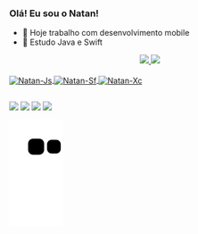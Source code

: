 ### Olá! Eu sou o Natan!

- 🔭 Hoje trabalho com desenvolvimento mobile
- 🌱 Estudo Java e Swift

<div align="center">
  <a href="https://github.com/NatanCR">
  <img height="140em" src="https://github-readme-stats.vercel.app/api?username=NatanCR&show_icons=true&theme=merko&include_all_commits=true&count_private=true"/>
  <img height="140em" src="https://github-readme-stats.vercel.app/api/top-langs/?username=NatanCR&layout=compact&langs_count=7&theme=merko"/>
</div>
  
  <div style="display: inline_block"><br>
  <img align="center" alt="Natan-Js" height="55" width="60" src="https://cdn.jsdelivr.net/gh/devicons/devicon/icons/java/java-original.svg">
  <img align="center" alt="Natan-Sf" height="45" width="50" src="https://cdn.jsdelivr.net/gh/devicons/devicon/icons/swift/swift-original.svg">
  <img align="center" alt="Natan-Xc" height="60" width="55" src="https://cdn.jsdelivr.net/gh/devicons/devicon/icons/xcode/xcode-original.svg">
</div>
  
  ##
  
  <div> 
  <a href="https://instagram.com/natancr" target="_blank"><img src="https://img.shields.io/badge/-Instagram-%23E4405F?style=for-the-badge&logo=instagram&logoColor=white" target="_blank"></a>
 <a href="https://discord.gg/natanzin" target="_blank"><img src="https://img.shields.io/badge/Discord-7289DA?style=for-the-badge&logo=discord&logoColor=white" target="_blank"></a> 
  <a href = "mailto:natanrodrigues0044@gmail.com"><img src="https://img.shields.io/badge/-Gmail-%23333?style=for-the-badge&logo=gmail&logoColor=white" target="_blank"></a>
  <a href="https://www.linkedin.com/in/natan-rodrigues-64b864164/" target="_blank"><img src="https://img.shields.io/badge/-LinkedIn-%230077B5?style=for-the-badge&logo=linkedin&logoColor=white" target="_blank"></a> 
  </div>
  
   ![Snake animation](https://github.com/NatanCR/NatanCR/blob/output/github-contribution-grid-snake.svg)

